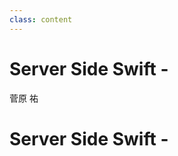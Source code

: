 ```yaml
---
class: content
---
```


<div class="doc-header">
  <h1>Server Side Swift - </h1>
  <div class="doc-author">菅原 祐</div>
</div>

Server Side Swift - 
==

